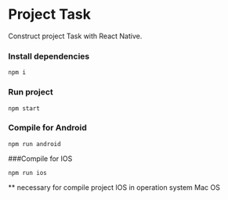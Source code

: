 # Project Task
Construct project Task with React Native.
### Install dependencies
```
npm i

```
### Run project
```
npm start
```

### Compile for Android
```
npm run android
```
###Compile for IOS
```
npm run ios
```
** necessary for compile project IOS in operation system Mac OS
